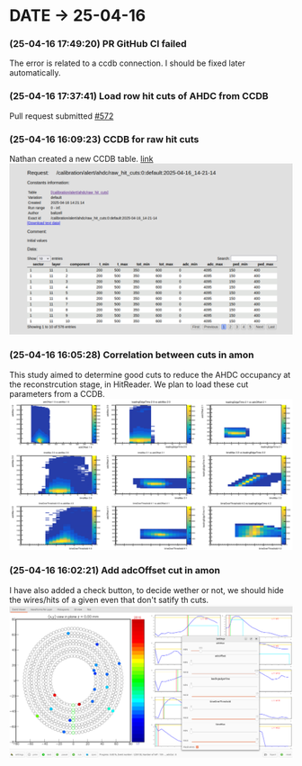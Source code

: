 # DATE → 25-04-16

### (25-04-16 17:49:20) PR GitHub CI failed 
The error is related to a ccdb connection. I should be fixed later automatically. 

### (25-04-16 17:37:41) Load row hit cuts of AHDC from CCDB 
Pull request submitted [#572](https://github.com/JeffersonLab/coatjava/pull/572) 

### (25-04-16 16:09:23) CCDB for raw hit cuts 
Nathan created a new CCDB table. [link](https://clasweb.jlab.org/cgi-bin/ccdb/show_request?request=/calibration/alert/ahdc/raw_hit_cuts:0:default:2025-04-16_14-21-14) 
![25-04-16-16-09-23.png](./img/25-04-16/25-04-16-16-09-23.png) 

### (25-04-16 16:05:28) Correlation between cuts in amon 
This study aimed to determine good cuts to reduce the AHDC occupancy at the reconstrcution stage, in HitReader. We plan to load these cut parameters from a CCDB. 
![25-04-16-16-05-28.png](./img/25-04-16/25-04-16-16-05-28.png) 

### (25-04-16 16:02:21) Add adcOffset cut in amon 
I have also added a check button, to decide wether or not, we should hide the wires/hits of a given even that don't satify th cuts. 
![25-04-16-16-02-21.png](./img/25-04-16/25-04-16-16-02-21.png) 


